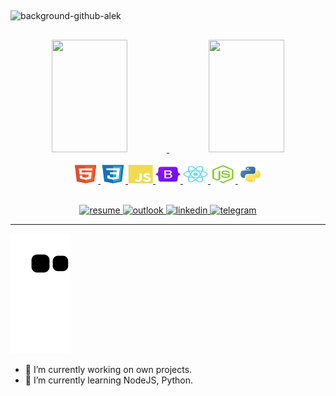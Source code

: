##
![background-github-alek](https://user-images.githubusercontent.com/113113263/197642701-c301e569-effa-45aa-b705-6ec9c7376ceb.gif)
##
<div align="center">
  <a href="https://github.com/AlekGDEV">
  <img height="180em" width="49%" src="https://github-readme-stats.vercel.app/api?username=AlekGDEV&show_icons=true&theme=dracula&include_all_commits=true&count_private=true"/>
  <img height="180em" width="49%" src="https://github-readme-stats.vercel.app/api/top-langs/?username=AlekGDEV&layout=compact&&theme=dracula"/>
</div>
<br>
<div align="center">
  <img alt="Alek-HTML" height="30" width="40" src="https://raw.githubusercontent.com/devicons/devicon/master/icons/html5/html5-original.svg">
  <img alt="Alek-CSS" height="30" width="40" src="https://raw.githubusercontent.com/devicons/devicon/master/icons/css3/css3-original.svg">
  <img alt="Alek-JS" height="30" width="40" src="https://raw.githubusercontent.com/devicons/devicon/master/icons/javascript/javascript-plain.svg">
  <img alt="Alek-Bootstrap" height="30" width="40" src="https://raw.githubusercontent.com/devicons/devicon/master/icons/bootstrap/bootstrap-original.svg">
  <img alt="Alek-React" height="30" width="40" src="https://raw.githubusercontent.com/devicons/devicon/master/icons/react/react-original.svg">
  <img alt="Alek-NodeJS" height="30" width="40" src="https://raw.githubusercontent.com/devicons/devicon/master/icons/nodejs/nodejs-original.svg">
  <img alt="Alek-Python" height="30" width="40" src="https://raw.githubusercontent.com/devicons/devicon/master/icons/python/python-original.svg">
</div>
<br>
<div>
  <p align="center">
    <a href="https://github.com/AlekGDEV/AlekGDEV/files/9855980/Profile.pdf">
      <img src="https://img.shields.io/badge/Resume-4285F4?style=for-the-badge&amp;logo=read-the-docs&amp;logoColor=white" alt="resume">
    </a>
    <a href="mailto: AlexandreGDEV@outlook.com" alt="Outlook" target="_blank">
      <img src="https://img.shields.io/badge/EMail-0B07F5?style=for-the-badge&logo=gmail&logoColor=white" alt="outlook">
    </a>
    <a href="https://www.linkedin.com/in/alexandregdev" alt="Linkedin" target="_blank">
      <img src="https://img.shields.io/badge/LinkedIn-0077B5?style=for-the-badge&logo=linkedin&logoColor=white" alt="linkedin">
    </a>
    <a href="https://t.me/AlekGDEV" alt="Telegram" target="_blank">
      <img src="https://img.shields.io/badge/Telegram-2CA5E0?style=for-the-badge&logo=telegram&logoColor=white" alt="telegram">
    </a>
  </p>
  <hr>
</div>
  
  
![snake gif](https://github.com/AlekGDEV/AlekGDEV/blob/output/github-contribution-grid-snake.svg)
- 🔭 I’m currently working on own projects.
- 🌱 I’m currently learning NodeJS, Python.
